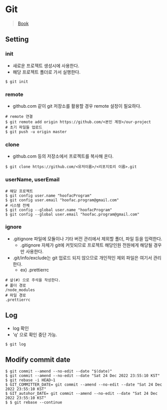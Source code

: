 # Git
> [Book](https://git-scm.com/book/ko/v2)
## Setting
### init
- 새로운 프로젝트 생성시에 사용한다.
- 해당 프로젝트 폴더로 가서 실행한다.
```shell
$ git init
```
### remote
- github.com 같이 git 저장소를 활용할 경우 remote 설정이 필요하다.
```shell
# remote 연결
$ git remote add origin https://github.com/<본인 계정>/our-project
# 초기 파일들 업로드
$ git push -u origin master
```
### clone
- github.com 등의 저장소에서 프로젝트를 복사해 온다.
```shell
$ git clone https://github.com/<유저이름>/<리포지토리 이름>.git
```
### userName, userEmail
```shell
# 해당 프로젝트
$ git config user.name "hoofacProgram"
$ git config user.email "hoofac.program@gmail.com"
# 시스템 전체
$ git config --global user.name "hoofacProgram"
$ git config --global user.email "hoofac.program@gmail.com"
```

### ignore
- .gitignore 파일에 모듈이나 기타 버전 관리에서 제외할 폴더, 파일 등을 입력한다.
    - .gitignore 자체가 git에 커밋되므로 프로젝트 해당인원 전원에게 해당될 경우만 사용한다.
- .git/info/exclude는 git 업로드 되지 않으므로 개인적인 제외 파일은 여기서 관리한다.
    - ex) .prettierrc
```shell
# 샆(#) 으로 주석을 작성한다.
# 폴더 경로
/node_modules
# 파일 경로
.prettierrc
```

## Log
- log 확인
- 'q' 으로 확인 중단 가능.
```shell
$ git log
```

## Modify commit date 
```shell
$ git commit --amend --no-edit --date "$(date)"
$ git commit --amend --no-edit --date "Sat 24 Dec 2022 23:55:10 KST"
$ git rebase -i HEAD~1
$ GIT_COMMITTER_DATE= git commit --amend --no-edit --date "Sat 24 Dec 2022 23:55:10 KST"
$ GIT_autohor_DATE= git commit --amend --no-edit --date "Sat 24 Dec 2022 23:55:10 KST"
$ $ git rebase --continue
```
